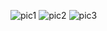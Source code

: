 ![pic1](https://github.com/seyitbugraerden/React-ChatApp/assets/154025499/88cbe523-72ce-4c67-989c-29ba4ecdd59d)
![pic2](https://github.com/seyitbugraerden/React-ChatApp/assets/154025499/00c3a66c-1795-45df-96aa-e47b065b9c6d)
![pic3](https://github.com/seyitbugraerden/React-ChatApp/assets/154025499/7184c9a3-d811-4817-b58a-b569f52df6f2)
